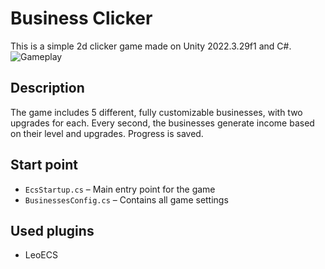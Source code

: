 # Business Clicker
This is a simple 2d clicker game made on Unity 2022.3.29f1 and C#.
![Gameplay](https://github.com/banshikRU/ZombiTZ/blob/main/Assets/Demo.gif](https://github.com/Programacha/ECS/tree/main/ECS/Gameplay.png))
## Description
The game includes 5 different, fully customizable businesses, with two upgrades for each. Every second, the businesses generate income based on their level and upgrades. Progress is saved.

## Start point

- `EcsStartup.cs` – Main entry point for the game  
- `BusinessesConfig.cs` – Contains all game settings

## Used plugins

- LeoECS
